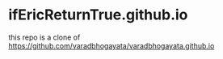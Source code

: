 # ifEricReturnTrue.github.io   
this repo is a clone of https://github.com/varadbhogayata/varadbhogayata.github.io
<!-- Activity 1 ScreenShot:   
![alt text](activity1.png "Activity 1 ScreenShot")    -->